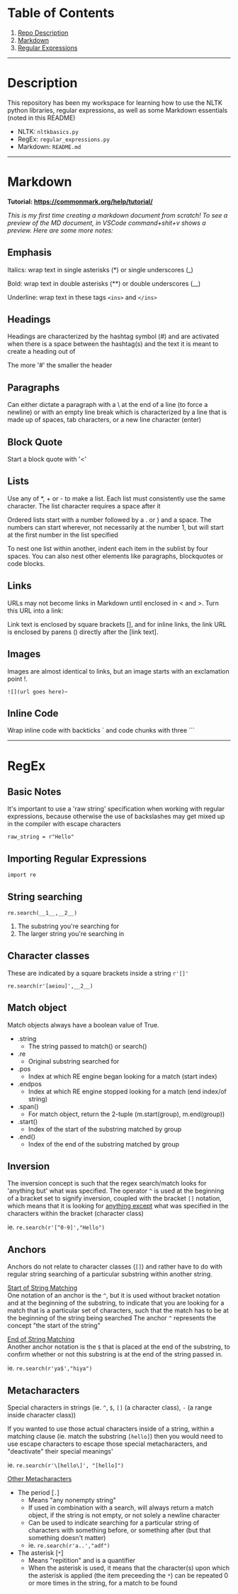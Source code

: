 # Table of Contents
1. [Repo Description](#Description)
2. [Markdown](#Markdown)
3. [Regular Expressions](#RegEx)

---
# Description

This repository has been my workspace for learning how to use the NLTK python libraries, regular expressions, as well as some Markdown essentials (noted in this README)

* NLTK: `nltkbasics.py`
* RegEx: `regular_expressions.py`
* Markdown: `README.md`

---
# Markdown
**Tutorial: <https://commonmark.org/help/tutorial/>**

*This is my first time creating a markdown document from scratch! To see a preview of the MD document, in VSCode command+shit+v shows a preview. Here are some more notes:*


## Emphasis

Italics: wrap text in single asterisks (*) or single underscores (_) 

Bold: wrap text in double asterisks (**) or double underscores (__)

Underline: wrap text in these tags `<ins>` and `</ins>`

## Headings

Headings are characterized by the hashtag symbol (#) and are activated
when there is a space between the hashtag(s) and the text it is meant to
create a heading out of

The more '#' the smaller the header


## Paragraphs

Can either dictate a paragraph with a \ at the end of a line (to force a newline)
or with an empty line break which is characterized by a line
that is made up of spaces, tab characters, or a new line character (enter)


## Block Quote

Start a block quote with '<'


## Lists
Use any of *, + or - to make a list. Each list must consistently use the same character. The list character requires a space after it

Ordered lists start with a number followed by a . or ) and a space. The numbers can start wherever, not necessarily at the number 1, but will start at the first number in the list specified

To nest one list within another, indent each item in the sublist by four spaces. You can also nest other elements like paragraphs, blockquotes or code blocks.

## Links

URLs may not become links in Markdown until enclosed in < and >. Turn this URL into a link:


Link text is enclosed by square brackets [], and for inline links, the link URL is enclosed by parens () directly after the [link text].

## Images

Images are almost identical to links, but an image starts with an exclamation point !.

`![](url goes here)~`

## Inline Code

Wrap inline code with backticks ` and code chunks with three ```

---

# RegEx

## Basic Notes

It's important to use a 'raw string' specification when working with regular expressions, because otherwise the use of backslashes may get mixed up in the compiler with escape characters

``` raw_string = r"Hello" ```

## Importing Regular Expressions

``` import re ```

## String searching

``` re.search(__1__,__2__) ```
1. The substring you're searching for
2. The larger string you're searching in

## Character classes

These are indicated by a square brackets inside a string `r'[]'`

``` re.search(r'[aeiou]',__2__) ```

## Match object

Match objects always have a boolean value of True.

* .string
    * The string passed to match() or search()
* .re
    * Original substring searched for
* .pos
    * Index at which RE engine began looking for a match (start index)
* .endpos
    * Index at which RE engine stopped looking for a match (end index/of string)
* .span()
    * For match object, return the 2-tuple (m.start(group), m.end(group))
* .start()
    * Index of the start of the substring matched by group
* .end()
    * Index of the end of the substring matched by group

## Inversion

The inversion concept is such that the regex search/match looks for
'anything but' what was specified. The operator `^` is used at the beginning of a bracket set to signify inversion, coupled with the bracket `[]` notation, which means that it is looking for <ins>anything except</ins> what was specified in the characters within the bracket (character class)

ie. `re.search(r'[^0-9]',"Hello")`

## Anchors

Anchors do not relate to character classes (`[]`) and rather have to do with regular string searching of a particular substring within another string.

<ins>Start of String Matching</ins>\
One notation of an anchor is the `^`, but it is used without bracket notation and at the beginning of the substring, to indicate that you are looking for a match that is a particular set of characters, such that the match has to be at the beginning of the string being searched
The anchor `^` represents the concept "the start of the string"

<ins>End of String Matching</ins>\
Another anchor notation is the `$` that is placed at the end of the substring, to confirm whether or not this substring is at the end of the string passed in.

ie. `re.search(r'ya$',"hiya")`

## Metacharacters

Special characters in strings (ie. `^`, `$`, `[]` (a character class), `-` (a range inside character class))

If you wanted to use those actual characters inside of a string, within a matching clause (ie. match the substring `[hello]`) then you would need to use escape characters to escape those special metacharacters, and "deactivate" their special meanings'

ie. `re.search(r'\[hello\]', "[hello]")` 

<ins>Other Metacharacters</ins>
* The period [`.`]
    * Means "any nonempty string"
    * If used in combination with a search, will always return a match object, if the string is not empty, or not solely a newline character
    * Can be used to indicate searching for a particular string of characters with something before, or something after (but that something doesn't matter)
    * ie. `re.search(r'a..',"adf")`
* The asterisk [`*`]
    * Means "repitition" and is a quantifier
    * When the asterisk is used, it means that the character(s) upon which the asterisk is applied (the item preceeding the `*`) can be repeated 0 or more times in the string, for a match to be found
